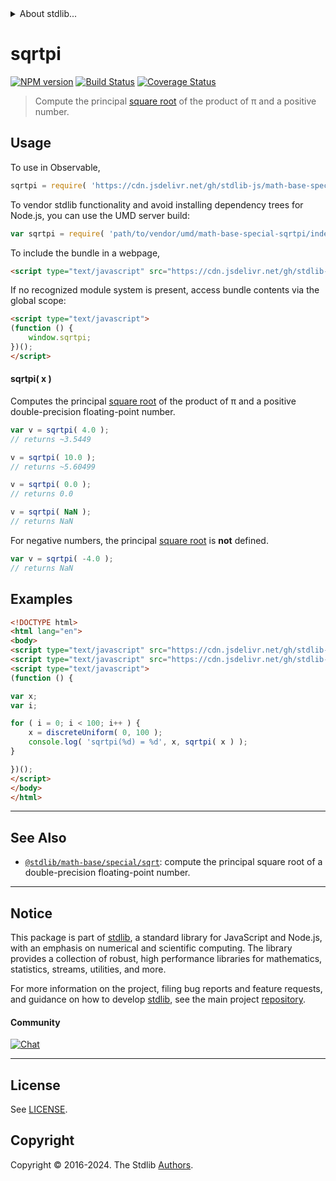 <!--

@license Apache-2.0

Copyright (c) 2022 The Stdlib Authors.

Licensed under the Apache License, Version 2.0 (the "License");
you may not use this file except in compliance with the License.
You may obtain a copy of the License at

   http://www.apache.org/licenses/LICENSE-2.0

Unless required by applicable law or agreed to in writing, software
distributed under the License is distributed on an "AS IS" BASIS,
WITHOUT WARRANTIES OR CONDITIONS OF ANY KIND, either express or implied.
See the License for the specific language governing permissions and
limitations under the License.

-->


<details>
  <summary>
    About stdlib...
  </summary>
  <p>We believe in a future in which the web is a preferred environment for numerical computation. To help realize this future, we've built stdlib. stdlib is a standard library, with an emphasis on numerical and scientific computation, written in JavaScript (and C) for execution in browsers and in Node.js.</p>
  <p>The library is fully decomposable, being architected in such a way that you can swap out and mix and match APIs and functionality to cater to your exact preferences and use cases.</p>
  <p>When you use stdlib, you can be absolutely certain that you are using the most thorough, rigorous, well-written, studied, documented, tested, measured, and high-quality code out there.</p>
  <p>To join us in bringing numerical computing to the web, get started by checking us out on <a href="https://github.com/stdlib-js/stdlib">GitHub</a>, and please consider <a href="https://opencollective.com/stdlib">financially supporting stdlib</a>. We greatly appreciate your continued support!</p>
</details>

# sqrtpi

[![NPM version][npm-image]][npm-url] [![Build Status][test-image]][test-url] [![Coverage Status][coverage-image]][coverage-url] <!-- [![dependencies][dependencies-image]][dependencies-url] -->

> Compute the principal [square root][@stdlib/math/base/special/sqrt] of the product of π and a positive number.



<section class="usage">

## Usage

To use in Observable,

```javascript
sqrtpi = require( 'https://cdn.jsdelivr.net/gh/stdlib-js/math-base-special-sqrtpi@v0.2.2-umd/browser.js' )
```

To vendor stdlib functionality and avoid installing dependency trees for Node.js, you can use the UMD server build:

```javascript
var sqrtpi = require( 'path/to/vendor/umd/math-base-special-sqrtpi/index.js' )
```

To include the bundle in a webpage,

```html
<script type="text/javascript" src="https://cdn.jsdelivr.net/gh/stdlib-js/math-base-special-sqrtpi@v0.2.2-umd/browser.js"></script>
```

If no recognized module system is present, access bundle contents via the global scope:

```html
<script type="text/javascript">
(function () {
    window.sqrtpi;
})();
</script>
```

#### sqrtpi( x )

Computes the principal [square root][@stdlib/math/base/special/sqrt] of the product of π and a positive double-precision floating-point number.

```javascript
var v = sqrtpi( 4.0 );
// returns ~3.5449

v = sqrtpi( 10.0 );
// returns ~5.60499

v = sqrtpi( 0.0 );
// returns 0.0

v = sqrtpi( NaN );
// returns NaN
```

For negative numbers, the principal [square root][@stdlib/math/base/special/sqrt] is **not** defined.

```javascript
var v = sqrtpi( -4.0 );
// returns NaN
```

</section>

<!-- /.usage -->

<section class="examples">

## Examples

<!-- eslint no-undef: "error" -->

```html
<!DOCTYPE html>
<html lang="en">
<body>
<script type="text/javascript" src="https://cdn.jsdelivr.net/gh/stdlib-js/random-base-discrete-uniform@umd/browser.js"></script>
<script type="text/javascript" src="https://cdn.jsdelivr.net/gh/stdlib-js/math-base-special-sqrtpi@v0.2.2-umd/browser.js"></script>
<script type="text/javascript">
(function () {

var x;
var i;

for ( i = 0; i < 100; i++ ) {
    x = discreteUniform( 0, 100 );
    console.log( 'sqrtpi(%d) = %d', x, sqrtpi( x ) );
}

})();
</script>
</body>
</html>
```

</section>

<!-- /.examples -->

<!-- C interface documentation. -->



<!-- Section for related `stdlib` packages. Do not manually edit this section, as it is automatically populated. -->

<section class="related">

* * *

## See Also

-   <span class="package-name">[`@stdlib/math-base/special/sqrt`][@stdlib/math/base/special/sqrt]</span><span class="delimiter">: </span><span class="description">compute the principal square root of a double-precision floating-point number.</span>

</section>

<!-- /.related -->

<!-- Section for all links. Make sure to keep an empty line after the `section` element and another before the `/section` close. -->


<section class="main-repo" >

* * *

## Notice

This package is part of [stdlib][stdlib], a standard library for JavaScript and Node.js, with an emphasis on numerical and scientific computing. The library provides a collection of robust, high performance libraries for mathematics, statistics, streams, utilities, and more.

For more information on the project, filing bug reports and feature requests, and guidance on how to develop [stdlib][stdlib], see the main project [repository][stdlib].

#### Community

[![Chat][chat-image]][chat-url]

---

## License

See [LICENSE][stdlib-license].


## Copyright

Copyright &copy; 2016-2024. The Stdlib [Authors][stdlib-authors].

</section>

<!-- /.stdlib -->

<!-- Section for all links. Make sure to keep an empty line after the `section` element and another before the `/section` close. -->

<section class="links">

[npm-image]: http://img.shields.io/npm/v/@stdlib/math-base-special-sqrtpi.svg
[npm-url]: https://npmjs.org/package/@stdlib/math-base-special-sqrtpi

[test-image]: https://github.com/stdlib-js/math-base-special-sqrtpi/actions/workflows/test.yml/badge.svg?branch=v0.2.2
[test-url]: https://github.com/stdlib-js/math-base-special-sqrtpi/actions/workflows/test.yml?query=branch:v0.2.2

[coverage-image]: https://img.shields.io/codecov/c/github/stdlib-js/math-base-special-sqrtpi/main.svg
[coverage-url]: https://codecov.io/github/stdlib-js/math-base-special-sqrtpi?branch=main

<!--

[dependencies-image]: https://img.shields.io/david/stdlib-js/math-base-special-sqrtpi.svg
[dependencies-url]: https://david-dm.org/stdlib-js/math-base-special-sqrtpi/main

-->

[chat-image]: https://img.shields.io/gitter/room/stdlib-js/stdlib.svg
[chat-url]: https://app.gitter.im/#/room/#stdlib-js_stdlib:gitter.im

[stdlib]: https://github.com/stdlib-js/stdlib

[stdlib-authors]: https://github.com/stdlib-js/stdlib/graphs/contributors

[umd]: https://github.com/umdjs/umd
[es-module]: https://developer.mozilla.org/en-US/docs/Web/JavaScript/Guide/Modules

[deno-url]: https://github.com/stdlib-js/math-base-special-sqrtpi/tree/deno
[deno-readme]: https://github.com/stdlib-js/math-base-special-sqrtpi/blob/deno/README.md
[umd-url]: https://github.com/stdlib-js/math-base-special-sqrtpi/tree/umd
[umd-readme]: https://github.com/stdlib-js/math-base-special-sqrtpi/blob/umd/README.md
[esm-url]: https://github.com/stdlib-js/math-base-special-sqrtpi/tree/esm
[esm-readme]: https://github.com/stdlib-js/math-base-special-sqrtpi/blob/esm/README.md
[branches-url]: https://github.com/stdlib-js/math-base-special-sqrtpi/blob/main/branches.md

[stdlib-license]: https://raw.githubusercontent.com/stdlib-js/math-base-special-sqrtpi/main/LICENSE

[@stdlib/math/base/special/sqrt]: https://github.com/stdlib-js/math-base-special-sqrt/tree/umd

<!-- <related-links> -->

<!-- </related-links> -->

</section>

<!-- /.links -->
